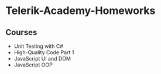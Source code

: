 # Telerik-Academy-Homeworks
## Courses
* Unit Testing with C#
* High-Quality Code Part 1
* JavaScript UI and DOM
* JavaScript OOP

	
	
